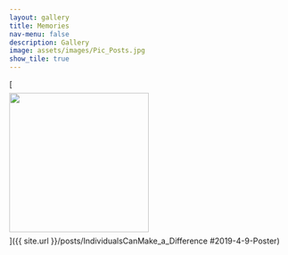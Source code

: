 ```yaml
---
layout: gallery
title: Memories
nav-menu: false
description: Gallery
image: assets/images/Pic_Posts.jpg
show_tile: true
---
```

[<img src="{{ site.url }}/assets/images/Posts/IndividualsCanMakeADifference/2019-4-9-Poster.jpg" style="display: block; margin-right: 7px; margin-top: 7px; margin-bottom: 7px; height: 250px;">]({{ site.url }}/posts/IndividualsCanMake_a_Difference #2019-4-9-Poster)
<br/>
